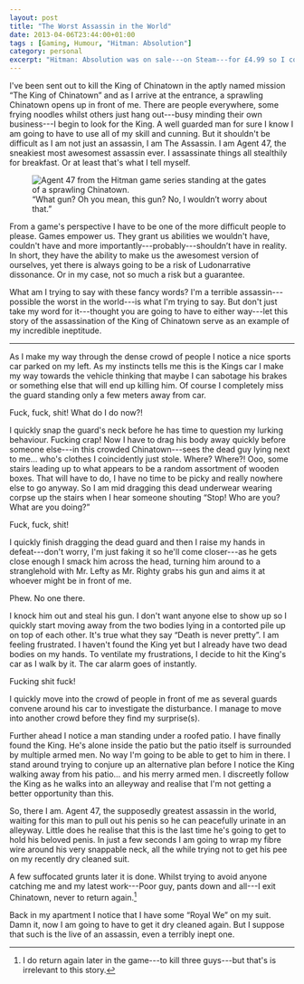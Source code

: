 ```yaml
---
layout: post
title: "The Worst Assassin in the World"
date: 2013-04-06T23:44:00+01:00
tags : [Gaming, Humour, "Hitman: Absolution"]
category: personal
excerpt: "Hitman: Absolution was on sale---on Steam---for £4.99 so I couldn't resist getting the latest instalment in the long running franchise that is the Hitman series. What follows is the recollection of a tale of failure and ineptitude because as it turned out, I am a pretty terrible assassin."
---
```

 I've been sent out to kill the King of Chinatown in the aptly named mission “The King of Chinatown” and as I arrive at the entrance, a sprawling Chinatown opens up in front of me. There are people everywhere, some frying noodles whilst others just hang out---busy minding their own business---I begin to look for the King. A well guarded man for sure I know I am going to have to use all of my skill and cunning. But it shouldn't be difficult as I am not just an assassin, I am The Assassin. I am Agent 47, the sneakiest most awesomest assassin ever. I assassinate things all stealthily for breakfast. Or at least that's what I tell myself.

<figure>
	<img class="js-lazy-load" data-original="/assets/posts/2013/april/the-worst-assassin-in-the-world/hitman-absolution-the-king-of-chinatown.jpg" alt="Agent 47 from the Hitman game series standing at the gates of a sprawling Chinatown.">
	<figcaption>“What gun? Oh you mean, this gun? No, I wouldn’t worry about that.”</figcaption>
</figure>

From a game's perspective I have to be one of the more difficult people to please. Games empower us. They grant us abilities we wouldn't have, couldn't have and more importantly---probably---shouldn’t have in reality. In short, they have the ability to make us the awesomest version of ourselves, yet there is always going to be a risk of Ludonarrative dissonance. Or in my case, not so much a risk but a guarantee.

What am I trying to say with these fancy words? I'm a terrible assassin---possible the worst in the world---is what I'm trying to say. But don't just take my word for it---thought you are going to have to either way---let this story of the assassination of the King of Chinatown serve as an example of my incredible ineptitude.

***

As I make my way through the dense crowd of people I notice a nice sports car parked on my left. As my instincts tells me this is the Kings car I make my way towards the vehicle thinking that maybe I can sabotage his brakes or something else that will end up killing him. Of course I completely miss the guard standing only a few meters away from car.

Fuck, fuck, shit! What do I do now?!

I quickly snap the guard's neck before he has time to question my lurking behaviour. Fucking crap! Now I have to drag his body away quickly before someone else---in this crowded Chinatown---sees the dead guy lying next to me… who's clothes I coincidently just stole. Where? Where?! Ooo, some stairs leading up to what appears to be a random assortment of wooden boxes. That will have to do, I have no time to be picky and really nowhere else to go anyway. So I am mid dragging this dead underwear wearing corpse up the stairs when I hear someone shouting “Stop! Who are you? What are you doing?”

Fuck, fuck, shit!

I quickly finish dragging the dead guard and then I raise my hands in defeat---don't worry, I'm just faking it so he'll come closer---as he gets close enough I smack him across the head, turning him around to a stranglehold with Mr. Lefty as Mr. Righty grabs his gun and aims it at whoever might be in front of me.

Phew. No one there.

I knock him out and steal his gun. I don't want anyone else to show up so I quickly start moving away from the two bodies lying in a contorted pile up on top of each other. It's true what they say “Death is never pretty”. I am feeling frustrated. I haven't found the King yet but I already have two dead bodies on my hands. To ventilate my frustrations, I decide to hit the King's car as I walk by it. The car alarm goes of instantly.

Fucking shit fuck!

<p data-pullquote="It’s true what they say “Death is never pretty”."></p>

I quickly move into the crowd of people in front of me as several guards convene around his car to investigate the disturbance. I manage to move into another crowd before they find my surprise(s).

Further ahead I notice a man standing under a roofed patio. I have finally found the King. He's alone inside the patio but the patio itself is surrounded by multiple armed men. No way I'm going to be able to get to him in there. I stand around trying to conjure up an alternative plan before I notice the King walking away from his patio… and his merry armed men. I discreetly follow the King as he walks into an alleyway and realise that I'm not getting a better opportunity than this.

So, there I am. Agent 47, the supposedly greatest assassin in the world, waiting for this man to pull out his penis so he can peacefully urinate in an alleyway. Little does he realise that this is the last time he's going to get to hold his beloved penis. In just a few seconds I am going to wrap my fibre wire around his very snappable neck, all the while trying not to get his pee on my recently dry cleaned suit.

A few suffocated grunts later it is done. Whilst trying to avoid anyone catching me and my latest work---Poor guy, pants down and all---I exit Chinatown, never to return again.[^1]

Back in my apartment I notice that I have some “Royal We” on my suit. Damn it, now I am going to have to get it dry cleaned again. But I suppose that such is the live of an assassin, even a terribly inept one.

[^1]: I do return again later in the game---to kill three guys---but that's is irrelevant to this story.
